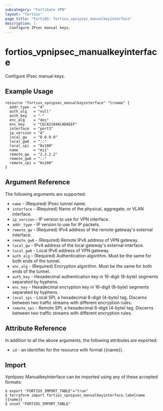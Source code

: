 ```yaml
---
subcategory: "FortiGate VPN"
layout: "fortios"
page_title: "FortiOS: fortios_vpnipsec_manualkeyinterface"
description: |-
  Configure IPsec manual keys.
---
```


# fortios_vpnipsec_manualkeyinterface
Configure IPsec manual keys.

## Example Usage

```hcl
resource "fortios_vpnipsec_manualkeyinterface" "trname" {
  addr_type  = "4"
  auth_alg   = "null"
  auth_key   = "-"
  enc_alg    = "des"
  enc_key    = "CECA2184ACADAEEF"
  interface  = "port3"
  ip_version = "4"
  local_gw   = "0.0.0.0"
  local_gw6  = "::"
  local_spi  = "0x100"
  name       = "mi1"
  remote_gw  = "2.2.2.2"
  remote_gw6 = "::"
  remote_spi = "0x100"
}
```

## Argument Reference

The following arguments are supported:

* `name` - (Required) IPsec tunnel name.
* `interface` - (Required) Name of the physical, aggregate, or VLAN interface.
* `ip_version` - IP version to use for VPN interface.
* `addr_type` - IP version to use for IP packets.
* `remote_gw` - (Required) IPv4 address of the remote gateway's external interface.
* `remote_gw6` - (Required) Remote IPv6 address of VPN gateway.
* `local_gw` - IPv4 address of the local gateway's external interface.
* `local_gw6` - Local IPv6 address of VPN gateway.
* `auth_alg` - (Required) Authentication algorithm. Must be the same for both ends of the tunnel.
* `enc_alg` - (Required) Encryption algorithm. Must be the same for both ends of the tunnel.
* `auth_key` - Hexadecimal authentication key in 16-digit (8-byte) segments separated by hyphens.
* `enc_key` - Hexadecimal encryption key in 16-digit (8-byte) segments separated by hyphens.
* `local_spi` - Local SPI, a hexadecimal 8-digit (4-byte) tag. Discerns between two traffic streams with different encryption rules.
* `remote_spi` - Remote SPI, a hexadecimal 8-digit (4-byte) tag. Discerns between two traffic streams with different encryption rules.


## Attribute Reference

In addition to all the above arguments, the following attributes are exported:
* `id` - an identifier for the resource with format {{name}}.

## Import

VpnIpsec ManualkeyInterface can be imported using any of these accepted formats:
```
$ export "FORTIOS_IMPORT_TABLE"="true"
$ terraform import fortios_vpnipsec_manualkeyinterface.labelname {{name}}
$ unset "FORTIOS_IMPORT_TABLE"
```
